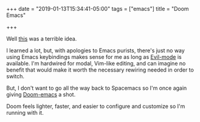 +++
date = "2019-01-13T15:34:41-05:00"
tags = ["emacs"]
title = "Doom Emacs"

+++

Well [this](https://www.baty.net/2019/mastering-emacs-again/) was a terrible
idea.

I learned a lot, but, with apologies to Emacs purists, there's just no way using
Emacs keybindings makes sense for me as long as
[Evil-mode](https://github.com/emacs-evil/evil) is available. I'm hardwired for
modal, Vim-like editing, and can imagine no benefit that would make it worth the
necessary rewiring needed in order to switch.

But, I don't want to go all the way back to Spacemacs so I'm once again giving
[Doom-emacs](https://github.com/hlissner/doom-emacs/tree/develop) a shot.

Doom feels lighter, faster, and easier to configure and customize so I'm running
with it.



